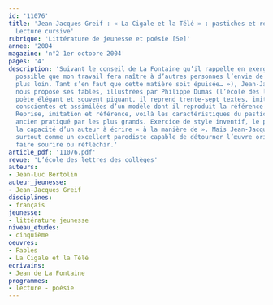 ```yaml
---
id: '11076'
title: 'Jean-Jacques Greif : « La Cigale et la Télé » : pastiches et réécritures.
  Lecture cursive'
rubrique: 'Littérature de jeunesse et poésie [5e]'
annee: '2004'
magazine: 'n°2 1er octobre 2004'
pages: '4'
description: 'Suivant le conseil de La Fontaine qu’il rappelle en exergue (« Il arrivera
  possible que mon travail fera naître à d’autres personnes l’envie de porter la chose
  plus loin. Tant s’en faut que cette matière soit épuisée… »), Jean-Jacques Greif
  nous propose ses fables, illustrées par Philippe Dumas (l’école des loisirs). En
  poète élégant et souvent piquant, il reprend trente-sept textes, imitations réussies,
  conscientes et assimilées d’un modèle dont il reproduit la référence en regard.
  Reprise, imitation et référence, voilà les caractéristiques du pastiche, un genre
  ancien pratiqué par les plus grands. Exercice de style inventif, le pastiche prouve
  la capacité d’un auteur à écrire « à la manière de ». Mais Jean-Jacques Greif apparaît
  surtout comme un excellent parodiste capable de détourner l’œuvre originale pour
  faire sourire ou réfléchir.'
article_pdf: '11076.pdf'
revue: 'L’école des lettres des collèges'
auteurs:
- Jean-Luc Bertolin
auteur_jeunesse:
- Jean-Jacques Greif
disciplines:
- français
jeunesse:
- littérature jeunesse
niveau_etudes:
- cinquième
oeuvres:
- Fables
- La Cigale et la Télé
ecrivains:
- Jean de La Fontaine
programmes:
- lecture - poésie
---
```

